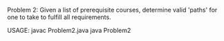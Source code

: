 Problem 2: Given a list of prerequisite courses, determine valid 'paths' for one to take to fulfill all requirements.

USAGE:  javac Problem2.java
	java Problem2